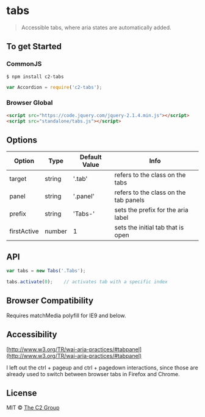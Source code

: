 tabs
====

> Accessible tabs, where aria states are automatically added.


To get Started
--------------

### CommonJS

```
$ npm install c2-tabs
```

```js
var Accordion = require('c2-tabs');
```

### Browser Global

```html
<script src="https://code.jquery.com/jquery-2.1.4.min.js"></script>
<script src="standalone/tabs.js"></script>
```


Options
-------

| Option | Type | Default Value | Info |
| ------ | ---- | ------------- | ---- |
| target | string | '.tab' | refers to the class on the tabs |
| panel | string | '.panel' | refers to the class on the tab panels |
| prefix | string | 'Tabs-' | sets the prefix for the aria label |
| firstActive | number | 1 | sets the initial tab that is open |


API
---

```js
var tabs = new Tabs('.Tabs');

tabs.activate(0);    // activates tab with a specific index

```


Browser Compatibility
---------------------

Requires matchMedia polyfill for IE9 and below.


Accessibility
-------------

[http://www.w3.org/TR/wai-aria-practices/#tabpanel](http://www.w3.org/TR/wai-aria-practices/#tabpanel)

I left out the ctrl + pageup and ctrl + pagedown interactions, since those are already used to switch between browser tabs in Firefox and Chrome.


License
-------

MIT © [The C2 Group](https://c2experience.com)

